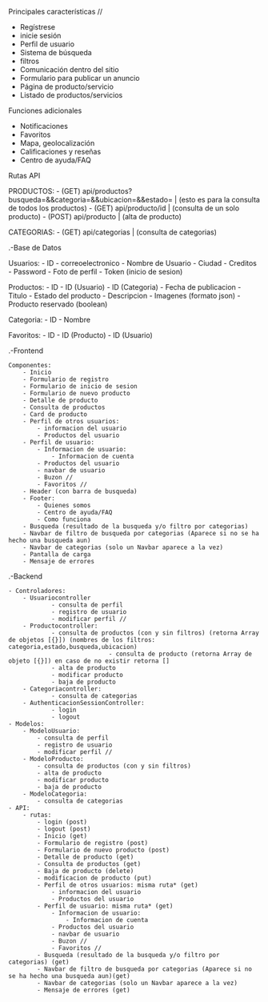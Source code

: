 Principales características //

- Regístrese
- inicie sesión 
- Perfil de usuario
- Sistema de búsqueda
- filtros
- Comunicación dentro del sitio
- Formulario para publicar un anuncio 
- Página de producto/servicio 
- Listado de productos/servicios 


Funciones adicionales

- Notificaciones
- Favoritos
- Mapa, geolocalización
- Calificaciones y reseñas
- Centro de ayuda/FAQ

Rutas API
	
   PRODUCTOS:
	- (GET)  api/productos?busqueda=&&categoria=&&ubicacion=&&estado= | (esto es para la consulta de todos los productos)
	- (GET)  api/producto/id  | (consulta de un solo producto)
 	- (POST) api/producto | (alta de producto)
  	
   CATEGORIAS:
   	- (GET) api/categorias | (consulta de categorias)

.-Base de Datos


Usuarios: 
	- ID
	- correoelectronico
	- Nombre de Usuario
	- Ciudad
	- Creditos
	- Password
	- Foto de perfil
	- Token (inicio de sesion)
	

Productos: 
	- ID 
	- ID (Usuario)
	- ID (Categoria)
	- Fecha de publicacion
	- Titulo
	- Estado del producto
	- Descripcion
	- Imagenes (formato json)
	- Producto reservado (boolean)
	

Categoria: 
	- ID
	- Nombre

Favoritos:
	- ID
	- ID (Producto)
	- ID (Usuario)



.-Frontend

	Componentes:
		- Inicio
		- Formulario de registro
		- Formulario de inicio de sesion
		- Formulario de nuevo producto
		- Detalle de producto
		- Consulta de productos
		- Card de producto
		- Perfil de otros usuarios: 
			- informacion del usuario
			- Productos del usuario
		- Perfil de usuario:
			- Informacion de usuario:
				- Informacion de cuenta
			- Productos del usuario
			- navbar de usuario
			- Buzon //
			- Favoritos //
		- Header (con barra de busqueda)
		- Footer:
			- Quienes somos
			- Centro de ayuda/FAQ
			- Como funciona
		- Busqueda (resultado de la busqueda y/o filtro por categorias)
		- Navbar de filtro de busqueda por categorias (Aparece si no se ha hecho una busqueda aun)
		- Navbar de categorias (solo un Navbar aparece a la vez)
		- Pantalla de carga
		- Mensaje de errores

.-Backend

	- Controladores:
		- Usuariocontroller
				- consulta de perfil
				- registro de usuario
				- modificar perfil //
		- Productocontroller:
				- consulta de productos (con y sin filtros) (retorna Array de objetos [{}]) (nombres de los filtros: categoria,estado,busqueda,ubicacion)
    	                        - consulta de producto (retorna Array de objeto [{}]) en caso de no existir retorna []
				- alta de producto
				- modificar producto
				- baja de producto
		- Categoriacontroller: 
				- consulta de categorias
		- AuthenticacionSessionController:
				- login 
				- logout 
	- Modelos:
		- ModeloUsuario:
			- consulta de perfil
			- registro de usuario
			- modificar perfil //
		- ModeloProducto:
			- consulta de productos (con y sin filtros)
			- alta de producto
			- modificar producto
			- baja de producto
		- ModeloCategoria:
			- consulta de categorias
	- API:
		- rutas:
			- login (post)
			- logout (post)
			- Inicio (get)
			- Formulario de registro (post)
			- Formulario de nuevo producto (post)
			- Detalle de producto (get)
			- Consulta de productos (get)
			- Baja de producto (delete)
			- modificacion de producto (put)
			- Perfil de otros usuarios: misma ruta* (get)
				- informacion del usuario
				- Productos del usuario
			- Perfil de usuario: misma ruta* (get)
				- Informacion de usuario:
					- Informacion de cuenta 
				- Productos del usuario
				- navbar de usuario
				- Buzon // 
				- Favoritos //
			- Busqueda (resultado de la busqueda y/o filtro por categorias) (get)
			- Navbar de filtro de busqueda por categorias (Aparece si no se ha hecho una busqueda aun)(get) 
			- Navbar de categorias (solo un Navbar aparece a la vez)
			- Mensaje de errores (get)
		


